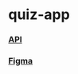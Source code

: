 # quiz-app


### <a target="_blank" href = "https://opentdb.com/api_config.php">API<a>

### <a target="_blank" href = "https://www.figma.com/file/oYl4ao4VQKkMLXjgvk87NB/Quiz-App-(Copy)?node-id=0%3A1&mode=dev">Figma<a>

